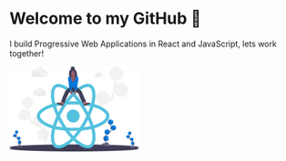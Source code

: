 # Welcome to my GitHub 👋

I build Progressive Web Applications in React and JavaScript, lets work together!
 
<img align="left" height="150" padding="20" margin="20" src="./undraw_react_y7wq.svg">
